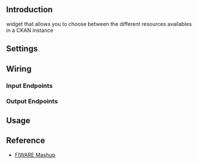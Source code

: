## Introduction

widget that allows you to choose between the different resources availables in a CKAN instance

## Settings

## Wiring

### Input Endpoints

### Output Endpoints

## Usage

## Reference

- [FIWARE Mashup](https://mashup.lab.fiware.org/)
